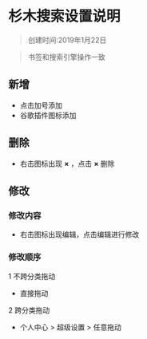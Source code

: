 # 杉木搜索设置说明
> 创建时间:2019年1月22日

>书签和搜索引擎操作一致

## 新增

* 点击加号添加
* 谷歌插件图标添加

## 删除

* 右击图标出现 **×** ，点击 **×** 删除

## 修改

### 修改内容

* 右击图标出现编辑，点击编辑进行修改

### 修改顺序

1 不跨分类拖动

* 直接拖动

2 跨分类拖动

* 个人中心 > 超级设置 > 任意拖动

